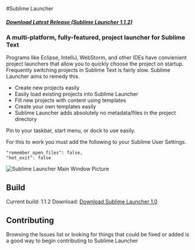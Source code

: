 #Sublime Launcher
##### [Download Latest Release (Sublime Launcher 1.1.2)](https://github.com/Connorelsea/SublimeLauncher/releases/download/v1.1.2)

### A multi-platform, fully-featured, project launcher for Sublime Text

Programs like Eclipse, IntelliJ, WebStorm, and other IDEs have convienient project launchers that allow you to quickly choose the project on startup. Frequently switching projects in Sublime Text is fairly slow. Sublime Launcher aims to remedy this.

- Create new projects easily
- Easily load existing projects into Sublime Launcher
- Fill new projects with content using templates
- Create your own templates easily
- Sublime Launcher adds absolutely no metadata/files in the project directory

Pin to your taskbar, start menu, or dock to use easily.

For this to work you must add the following to your Sublime User Settings.

    "remember_open_files": false,
    "hot_exit": false

![Sublime Launcher Main Window Picture](http://i.imgur.com/ufavMqh.png)

## Build

Current build: 1.1.2
Download: [Download Sublime Launcher 1.0](https://github.com/Connorelsea/SublimeLauncher/releases/download/v1.1.2)

## Contributing

Browsing the Issues list or looking for things that could be fixed or added is a good way to begin contributing to Sublime Launcher